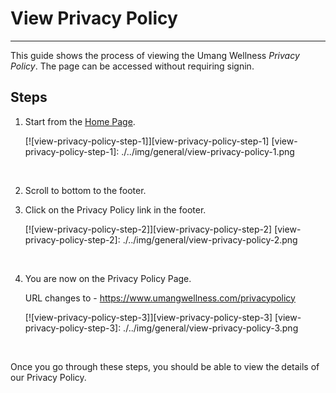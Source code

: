# View Privacy Policy

---

This guide shows the process of viewing the Umang Wellness _Privacy Policy_.
The page can be accessed without requiring signin.

## Steps

1. Start from the [Home Page](https://www.umangwellness.com).

    [![view-privacy-policy-step-1]][view-privacy-policy-step-1]
    [view-privacy-policy-step-1]: ./../img/general/view-privacy-policy-1.png

    <br/>

2. Scroll to bottom to the footer.
3. Click on the Privacy Policy link in the footer.

    [![view-privacy-policy-step-2]][view-privacy-policy-step-2]
    [view-privacy-policy-step-2]: ./../img/general/view-privacy-policy-2.png

    <br/>

4. You are now on the Privacy Policy Page.

    URL changes to - https://www.umangwellness.com/privacypolicy

    [![view-privacy-policy-step-3]][view-privacy-policy-step-3]
    [view-privacy-policy-step-3]: ./../img/general/view-privacy-policy-3.png

    <br/>

Once you go through these steps, you should be able to view the details of our Privacy Policy.
